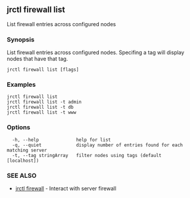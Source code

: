 ## jrctl firewall list

List firewall entries across configured nodes

### Synopsis

List firewall entries across configured nodes. Specifing a tag will display
nodes that have that tag.

```
jrctl firewall list [flags]
```

### Examples

```
jrctl firewall list
jrctl firewall list -t admin
jrctl firewall list -t db
jrctl firewall list -t www
```

### Options

```
  -h, --help              help for list
  -q, --quiet             display number of entries found for each matching server
  -t, --tag stringArray   filter nodes using tags (default [localhost])
```

### SEE ALSO

* [jrctl firewall](jrctl_firewall.md)	 - Interact with server firewall

